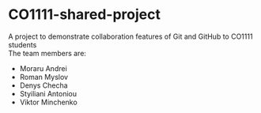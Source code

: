 # CO1111-shared-project 
A project to demonstrate collaboration features of Git and GitHub to CO1111 students </br>
The team members are:
<ul>
  <li>Moraru Andrei</li>
  <li>Roman Myslov</li>
  <li>Denys Checha</li>
  <li>Styiliani Antoniou</li>
  <li>Viktor Minchenko</li>
</ul>
